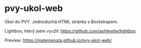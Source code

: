 # pvy-ukol-web
Úkol do PVY. Jednoduchá HTML stránka s Bootstrapem.

Lightbox, který jsem využil: https://github.com/ashleydw/lightbox

Preview: https://matejnesuta.github.io/pvy-ukol-web/
